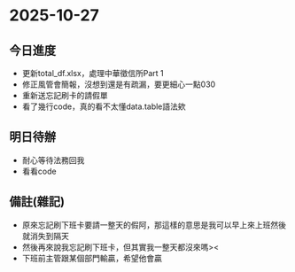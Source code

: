 # 2025-10-27

## 今日進度
- 更新total_df.xlsx，處理中華徵信所Part 1
- 修正風管會簡報，沒想到還是有疏漏，要更細心一點030
- 重新送忘記刷卡的請假單
- 看了幾行code，真的看不太懂data.table語法欸

## 明日待辦
- 耐心等待法務回我
- 看看code

## 備註(雜記)
- 原來忘記刷下班卡要請一整天的假阿，那這樣的意思是我可以早上來上班然後就消失到隔天
- 然後再來說我忘記刷下班卡，但其實我一整天都沒來嗎><
- 下班前主管跟某個部門輸贏，希望他會贏
